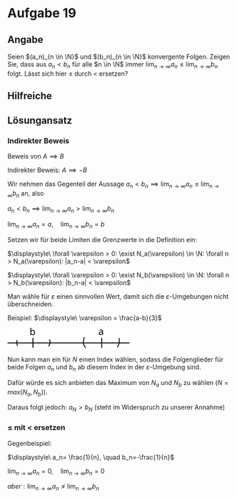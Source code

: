 # Aufgabe 19

## Angabe

Seien $(a_n)_{n \in \N}$ und $(b_n)_{n \in \N}$ konvergente Folgen. Zeigen Sie, dass aus $a_n < b_n$ für alle
$n \in \N$ immer $\displaystyle\lim_{n \to \infty}a_n \le \displaystyle\lim_{n \to \infty}b_n$ folgt. Lässt sich hier $\le$ durch < ersetzen?

## Hilfreiche

## Lösungansatz

### Indirekter Beweis

Beweis von $A \implies B$

Indirekter Beweis: $A \implies \neg B$

Wir nehmen das Gegenteil der Aussage $a_n < b_n \implies \displaystyle\lim_{n \to \infty}a_n \le \displaystyle\lim_{n \to \infty}b_n$ an, also

$a_n < b_n \implies \displaystyle\lim_{n \to \infty}a_n > \displaystyle\lim_{n \to \infty}b_n$

$\displaystyle\lim_{n \to \infty}a_n=a, \quad \displaystyle\lim_{n \to \infty}b_n=b$

Setzen wir für beide Limiten die Grenzwerte in die Definition ein:

$\displaystyle\ \forall \varepsilon > 0: \exist N_a(\varepsilon) \in \N: \forall n > N_a(\varepsilon): |a_n-a| < \varepsilon$

$\displaystyle\ \forall \varepsilon > 0: \exist N_b(\varepsilon) \in \N: \forall n > N_b(\varepsilon): |b_n-a| < \varepsilon$

Man wähle für $\varepsilon$ einen sinnvollen Wert, damit sich die $\varepsilon$-Umgebungen nicht überschneiden.

Beispiel: $\displaystyle\ \varepsilon = \frac{a-b}{3}$

![19_zahlenstrahl.svg](./media/19_Zahlenstrahl.svg)

Nun kann man ein für $N$ einen Index wählen, sodass die Folgenglieder für beide Folgen $a_n$ und $b_n$ ab diesem Index in der $\varepsilon$-Umgebung sind.

Dafür würde es sich anbieten das Maximum von $N_a$ und $N_b$ zu wählen $(N=max(N_a, N_b))$.

Daraus folgt jedoch: $a_N > b_N$ (steht im Widerspruch zu unserer Annahme)

### $\le$ mit $<$ ersetzen

Gegenbeispiel:

$\displaystyle\ a_n= \frac{1}{n}, \quad b_n=-\frac{1}{n}$

$\displaystyle\lim_{n \to \infty}a_n=0, \quad \displaystyle\lim_{n \to \infty}b_n=0$

$aber: \displaystyle\lim_{n \to \infty}a_n \ngtr \displaystyle\lim_{n \to \infty}b_n$
